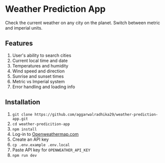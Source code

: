 # Weather Prediction App

Check the current weather on any city on the planet. Switch between metric and imperial units.

## Features

1. User's ability to search cities
2. Current local time and date
3. Temperatures and humidity
4. Wind speed and direction
5. Sunrise and sunset times
6. Metric vs Imperial system
7. Error handling and loading info

## Installation

1. `git clone https://github.com/aggarwalradhika29/weather-prediction-app.git`
2. `cd weather-predicition-app`
3. `npm install`
4. Log-in to [Openweathermap.com](https://openweathermap.org/)
5. Create an API key
6. `cp .env.example .env.local`
7. Paste API key for `OPENWEATHER_API_KEY`
8. `npm run dev`
